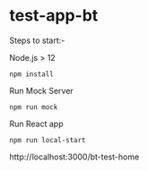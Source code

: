 # test-app-bt

Steps to start:-

Node.js > 12

```
npm install

```

Run Mock Server
```
npm run mock
```


Run React app
```
npm run local-start

```


http://localhost:3000/bt-test-home
